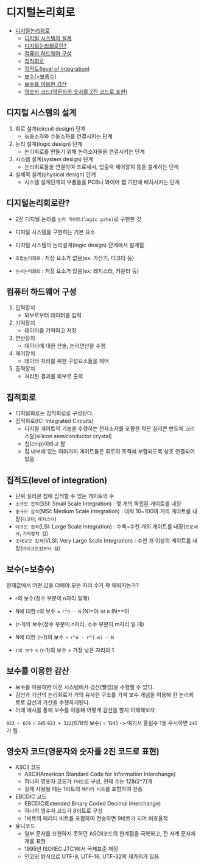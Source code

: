 # 디지털논리회로

- [디지털논리회로](#디지털논리회로)
  - [디지털 시스템의 설계](#디지털-시스템의-설계)
  - [디지털논리회로란?](#디지털논리회로란)
  - [컴퓨터 하드웨어 구성](#컴퓨터-하드웨어-구성)
  - [집적회로](#집적회로)
  - [집적도(level of integration)](#집적도level-of-integration)
  - [보수(=보충수)](#보수보충수)
  - [보수를 이용한 감산](#보수를-이용한-감산)
  - [영숫자 코드(영문자와 숫자를 2진 코드로 표현)](#영숫자-코드영문자와-숫자를-2진-코드로-표현)

## 디지털 시스템의 설계

1. 회로 설계(circuit design) 단계
   - 능동소자와 수동소자를 연결시키는 단계
2. 논리 설계(logic design) 단계
   - 논리회로를 만들기 위해 논리소자들을 연결시키는 단계
3. 시스템 설계(system design) 단계
   - 논리회로들을 연결하여 프로세서, 입출력 제어장치 등을 설계하는 단계
4. 실제적 설계(physical design) 단계
   - 시스템 설계단계의 부품들을 PCB나 와이어 랩 기판에 배치시키는 단계

## 디지털논리회로란?

- 2진 디지털 논리를 `논리 게이트(logic gate)`로 구현한 것
- 디지털 시스템을 구현하는 기본 요소
- 디지털 시스템의 논리설계(logic design) 단계에서 설계됨

- `조합논리회로` : 저장 요소가 없음(ex: 가산기, 디코더 등)
- `순서논리회로` : 저장 요소가 있음(ex: 레지스터, 카운터 등)

## 컴퓨터 하드웨어 구성

1. 입력장치
   - 외부로부터 데이터를 입력
2. 기억장치
   - 데이터를 기억하고 저장
3. 연산장치
   - 데이터에 대한 산술, 논리연산을 수행
4. 제어장치
   - 데이터 처리를 위한 구성요소들을 제어
5. 출력장치
   - 처리된 결과를 외부로 출력

## 집적회로

- 디지털회로는 집적회로로 구성된다.
- 집적회로(IC: Integrated Circuits)
  - 디지털 게이트의 기능을 수행하는 전자소자를 포함한 작은 실리콘 반도체 크리스탈(silicon semiconductor crystal)
  - 칩(chip)이라고 함
  - 칩 내부에 있는 여러가지 게이트들은 회로의 목적에 부합되도록 상호 연결되어있음

## 집적도(level of integration)

- 단위 실리콘 칩에 집적할 수 있는 게이트의 수
- `소규모 집적`(SSI: Small Scale Integration) : 몇 개의 독립된 게이트를 내장
- `중규모 집적`(MSI: Medium Scale Integration) : 대략 10~100여 개의 게이트를 내장(`디코더`, `레지스터`)
- `대규모 집적`(LSI: Large Scale Integration) : 수백~수천 개의 게이트를 내장(`프로세서`, `기억장치 칩`)
- `초대규모 집적`(VLSI: Very Large Scale Integration) : 수천 개 이상의 게이트를 내장(`마이크로컴퓨터 칩`)

## 보수(=보충수)

현재값에서 어떤 값을 더해야 모든 자리 수가 꽉 채워지는가?

- r의 보수(정수 부분이 n자리 일때)
- N에 대한 r의 보수 = `r^n - N` (N!=0) or `0` (N==0)

- (r-1)의 보수(정수 부분이 n자리, 소수 부분이 m자리 일 때)
- N에 대한 (r-1)의 보수 = `r^n - r^(-m) - N`

- `r의 보수` = (r-1)의 보수 + 가장 낮은 자리의 1

## 보수를 이용한 감산

- 보수를 이용하면 이진 시스템에서 감산(뺄셈)을 수행할 수 있다.
- 감산과 가산의 논리회로가 거의 유사한 구조를 가져 보수 개념을 이용해 한 논리회로로 감산과 가산을 수행하게된다.
- 아래 예시를 통해 보수를 이용해 어떻게 감산을 할지 이해해보자

`923 - 678` = `245`
`923 + 322`(678의 보수) = 1`245` -> 여기서 올림수 1을 무시하면 `245`가 됨

## 영숫자 코드(영문자와 숫자를 2진 코드로 표현)

- ASCII 코드
  - ASCII(American Standard Code for Information Interchange)
  - 하나의 영숫자 코드가 `7비트`로 구성, 전체 수는 128(2^7)개
  - 실제 사용될 때는 1비트의 `패리티 비트`를 포함하여 전송
- EBCDIC 코드
  - EBCDIC(Extended Binary Coded Decimal Interchange)
  - 하나의 영수자 코드가 8비트로 구성
  - 1비트의 패리티 비트를 포함하여 전송하면 9비트가 되어 비효율적
- 유니코드
  - 일부 문자를 표현하지 못하던 ASCII코드의 한계점을 극복하고, 전 서계 문자체계를 표현
  - 1995년 ISO/IEC JTC1에서 국제표준 제정
  - 인코딩 방식으로 UTF-8, UTF-16, UTF-32의 세가지가 있음